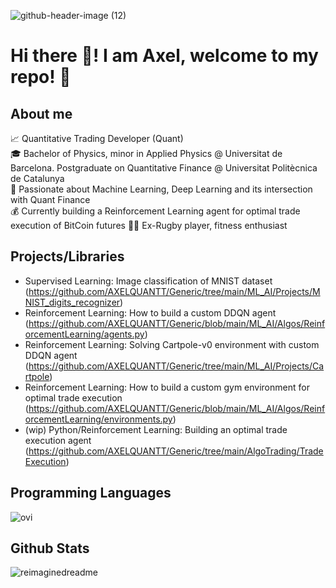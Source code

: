 ![github-header-image (12)](https://github.com/user-attachments/assets/624f5e4c-730b-4c3c-867f-39435ec9fe44)

# Hi there 👋! I am Axel, welcome to my repo! 🚀
## About me
📈 Quantitative Trading Developer (Quant)  
🎓 Bachelor of Physics, minor in Applied Physics @ Universitat de Barcelona. Postgraduate on Quantitative Finance @ Universitat Politècnica de Catalunya  
🌱 Passionate about Machine Learning, Deep Learning and its intersection with Quant Finance  
💰 Currently building a Reinforcement Learning agent for optimal trade execution of BitCoin futures 
🏋️‍♂️ Ex-Rugby player, fitness enthusiast  


## Projects/Libraries
- Supervised Learning: Image classification of MNIST dataset (https://github.com/AXELQUANTT/Generic/tree/main/ML_AI/Projects/MNIST_digits_recognizer)  
- Reinforcement Learning: How to build a custom DDQN agent  (https://github.com/AXELQUANTT/Generic/blob/main/ML_AI/Algos/ReinforcementLearning/agents.py)
- Reinforcement Learning: Solving Cartpole-v0 environment with custom DDQN agent (https://github.com/AXELQUANTT/Generic/tree/main/ML_AI/Projects/Cartpole)  
- Reinforcement Learning: How to build a custom gym environment for optimal trade execution  (https://github.com/AXELQUANTT/Generic/blob/main/ML_AI/Algos/ReinforcementLearning/environments.py)
- (wip) Python/Reinforcement Learning: Building an optimal trade execution agent  (https://github.com/AXELQUANTT/Generic/tree/main/AlgoTrading/TradeExecution)


## Programming Languages
<img src="https://github-readme-stats.vercel.app/api/top-langs?username=AXELQUANTT&show_icons=true&locale=en&layout=compact&theme=chartreuse-dark" alt="ovi" />

## Github Stats
<img src="https://myreadme.vercel.app/api/embed/AXELQUANTT?panels=userstatistics,toprepositories,toplanguages,commitgraph&theme=chartreuse-dark" alt="reimaginedreadme" />

